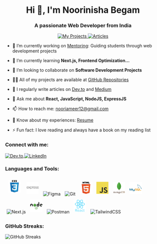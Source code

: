 <h1 align="center">Hi 👋, I'm Noorinisha Begam</h1>
<h3 align="center">A passionate Web Developer from India</h3>

<p align="center">
  <a href="https://github.com/ASNoori?tab=repositories">
    <img src="https://img.shields.io/badge/-My%20Projects-%23000000?style=for-the-badge&logo=github" alt="My Projects" />
  </a>
  <a href="https://dev.to/nooriameer">
    <img src="https://img.shields.io/badge/-Articles-%23000000?style=for-the-badge&logo=dev.to" alt="Articles" />
  </a>
</p>

- 🔭 I’m currently working on [Mentoring](https://github.com/ASNoori?tab=repositories): Guiding students through web development projects

- 🌱 I’m currently learning **Next.js, Frontend Optimization...**

- 👯 I’m looking to collaborate on **Software Development Projects**

- 👨‍💻 All of my projects are available at [GitHub Repositories](https://github.com/ASNoori?tab=repositories)

- 📝 I regularly write articles on [Dev.to](https://dev.to/nooriameer) and [Medium](https://medium.com/@nooriameer)

- 💬 Ask me about **React, JavaScript, NodeJS, ExpressJS**

- 📫 How to reach me: [nooriameer12@gmail.com](mailto:nooriameer12@gmail.com)

- 📄 Know about my experiences: [Resume](https://drive.google.com/file/d/1QS1breUp0GW-0V3cFY1ugDJr_tGU9V8M/view?usp=sharing)

- ⚡ Fun fact: I love reading and always have a book on my reading list

<h3 align="left">Connect with me:</h3>
<p align="left">
  <a href="https://dev.to/nooriameer" target="_blank">
    <img align="center" src="https://raw.githubusercontent.com/rahuldkjain/github-profile-readme-generator/master/src/images/icons/Social/devto.svg" alt="Dev.to" height="30" width="40" />
  </a>
  <a href="https://linkedin.com/in/noorinisha-fullstackdeveloper" target="_blank">
    <img align="center" src="https://raw.githubusercontent.com/rahuldkjain/github-profile-readme-generator/master/src/images/icons/Social/linked-in-alt.svg" alt="LinkedIn" height="30" width="40" />
  </a>
</p>

<h3 align="left">Languages and Tools:</h3>
<p align="left">
  <img src="https://raw.githubusercontent.com/devicons/devicon/master/icons/css3/css3-original-wordmark.svg" alt="CSS3" width="40" height="40" style="margin: 10px"/>
  <img src="https://raw.githubusercontent.com/devicons/devicon/master/icons/express/express-original-wordmark.svg" alt="Express" width="40" height="40" style="margin: 5px"/>
  <img src="https://www.vectorlogo.zone/logos/figma/figma-icon.svg" alt="Figma" width="40" height="40" style="margin: 5px"/>
  <img src="https://www.vectorlogo.zone/logos/git-scm/git-scm-icon.svg" alt="Git" width="40" height="40" style="margin: 5px"/>
  <img src="https://raw.githubusercontent.com/devicons/devicon/master/icons/html5/html5-original-wordmark.svg" alt="HTML5" width="40" height="40" style="margin: 5px"/>
  <img src="https://raw.githubusercontent.com/devicons/devicon/master/icons/javascript/javascript-original.svg" alt="JavaScript" width="40" height="40" style="margin: 5px"/>
  <img src="https://raw.githubusercontent.com/devicons/devicon/master/icons/mongodb/mongodb-original-wordmark.svg" alt="MongoDB" width="40" height="40" style="margin: 5px"/>
  <img src="https://raw.githubusercontent.com/devicons/devicon/master/icons/mysql/mysql-original-wordmark.svg" alt="MySQL" width="40" height="40" style="margin: 5px"/>
  <img src="https://cdn.worldvectorlogo.com/logos/nextjs-2.svg" alt="Next.js" width="40" height="40" style="margin: 5px"/>
  <img src="https://raw.githubusercontent.com/devicons/devicon/master/icons/nodejs/nodejs-original-wordmark.svg" alt="Node.js" width="40" height="40" style="margin: 5px"/>
  <img src="https://www.vectorlogo.zone/logos/getpostman/getpostman-icon.svg" alt="Postman" width="40" height="40" style="margin: 5px"/>
  <img src="https://raw.githubusercontent.com/devicons/devicon/master/icons/react/react-original-wordmark.svg" alt="React" width="40" height="40" style="margin: 5px"/>
  <img src="https://www.vectorlogo.zone/logos/tailwindcss/tailwindcss-icon.svg" alt="TailwindCSS" width="40" height="40" style="margin: 5px"/>
</p>

<h3 align="left">GitHub Streaks:</h3>
<p align="left">
  <img src="https://github-readme-streak-stats.herokuapp.com/?user=ASNoori&theme=dark&background=000000" alt="GitHub Streaks" />
</p>

